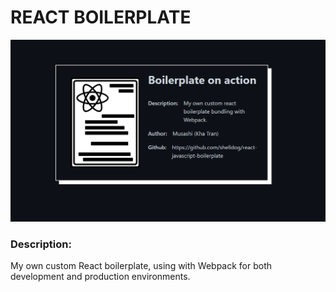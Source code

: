# REACT BOILERPLATE

![react-javascript-boilerplate](./images/react-javascript-boilerplate.png)

### Description:
My own custom React boilerplate, using with Webpack for both development and production environments.
